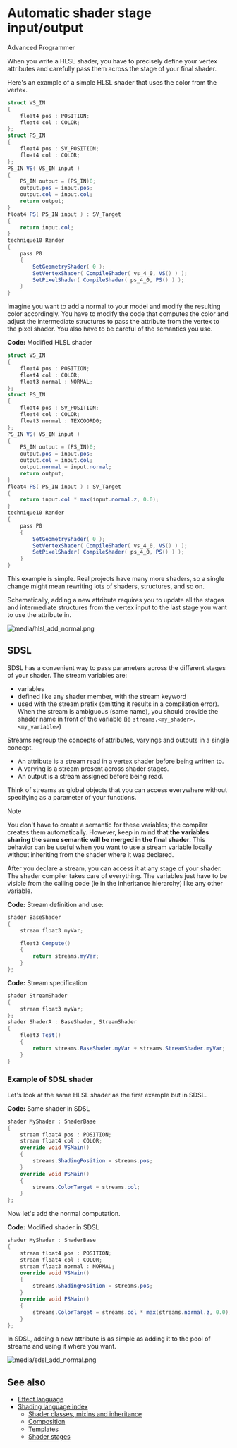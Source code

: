 # Automatic shader stage input/output

<span class="badge text-bg-primary">Advanced</span>
<span class="badge text-bg-success">Programmer</span>

When you write a HLSL shader, you have to precisely define your vertex attributes and carefully pass them across the stage of your final shader.

Here's an example of a simple HLSL shader that uses the color from the vertex.

```cs
struct VS_IN
{
	float4 pos : POSITION;
	float4 col : COLOR;
};
struct PS_IN
{
	float4 pos : SV_POSITION;
	float4 col : COLOR;
};
PS_IN VS( VS_IN input )
{
	PS_IN output = (PS_IN)0;
	output.pos = input.pos;
	output.col = input.col;
	return output;
}
float4 PS( PS_IN input ) : SV_Target
{
	return input.col;
}
technique10 Render
{
	pass P0
	{
		SetGeometryShader( 0 );
		SetVertexShader( CompileShader( vs_4_0, VS() ) );
		SetPixelShader( CompileShader( ps_4_0, PS() ) );
	}
}
```

Imagine you want to add a normal to your model and modify the resulting color accordingly. You have to modify the code that computes the color and adjust the intermediate structures to pass the attribute from the vertex to the pixel shader. You also have to be careful of the semantics you use.

**Code:** Modified HLSL shader

```cs
struct VS_IN
{
	float4 pos : POSITION;
	float4 col : COLOR;
	float3 normal : NORMAL;
};
struct PS_IN
{
	float4 pos : SV_POSITION;
	float4 col : COLOR;
	float3 normal : TEXCOORD0;
};
PS_IN VS( VS_IN input )
{
	PS_IN output = (PS_IN)0;
	output.pos = input.pos;
	output.col = input.col;
	output.normal = input.normal;
	return output;
}
float4 PS( PS_IN input ) : SV_Target
{
	return input.col * max(input.normal.z, 0.0);
}
technique10 Render
{
	pass P0
	{
		SetGeometryShader( 0 );
		SetVertexShader( CompileShader( vs_4_0, VS() ) );
		SetPixelShader( CompileShader( ps_4_0, PS() ) );
	}
}
```

This example is simple. Real projects have many more shaders, so a single change might mean rewriting lots of shaders, structures, and so on.

Schematically, adding a new attribute requires you to update all the stages and intermediate structures from the vertex input to the last stage you want to use the attribute in.

![media/hlsl_add_normal.png](media/hlsl_add_normal.png)

## SDSL

SDSL has a convenient way to pass parameters across the different stages of your shader. The stream variables are:

- variables
- defined like any shader member, with the stream keyword
- used with the stream prefix (omitting it results in a compilation error). When the stream is ambiguous (same name), you should provide the shader name in front of the variable (ie `streams.<my_shader>.<my_variable>`)

Streams regroup the concepts of attributes, varyings and outputs in a single concept.

- An attribute is a stream read in a vertex shader before being written to.
- A varying is a stream present across shader stages.
- An output is a stream assigned before being read.

Think of streams as global objects that you can access everywhere without specifying as a parameter of your functions.

>[!Note]
>You don't have to create a semantic for these variables; the compiler creates them automatically. However, keep in mind that **the variables sharing the same semantic will be merged in the final shader**. This behavior can be useful when you want to use a stream variable locally without inheriting from the shader where it was declared.

After you declare a stream, you can access it at any stage of your shader. The shader compiler takes care of everything. The variables just have to be visible from the calling code (ie in the inheritance hierarchy) like any other variable.

**Code:** Stream definition and use:

```cs
shader BaseShader
{
	stream float3 myVar;

	float3 Compute()
	{
		return streams.myVar;
	}
};
```

**Code:** Stream specification

```cs
shader StreamShader
{
	stream float3 myVar;
};
shader ShaderA : BaseShader, StreamShader
{
	float3 Test()
	{
		return streams.BaseShader.myVar + streams.StreamShader.myVar;
	}
}
```

### Example of SDSL shader

Let's look at the same HLSL shader as the first example but in SDSL.

**Code:** Same shader in SDSL

```cs
shader MyShader : ShaderBase
{
	stream float4 pos : POSITION;
	stream float4 col : COLOR;
	override void VSMain()
	{
		streams.ShadingPosition = streams.pos;
	}
	override void PSMain()
	{
		streams.ColorTarget = streams.col;
	}
};
```

Now let's add the normal computation.

**Code:** Modified shader in SDSL

```cs
shader MyShader : ShaderBase
{
	stream float4 pos : POSITION;
	stream float4 col : COLOR;
	stream float3 normal : NORMAL;
	override void VSMain()
	{
		streams.ShadingPosition = streams.pos;
	}
	override void PSMain()
	{
		streams.ColorTarget = streams.col * max(streams.normal.z, 0.0);
	}
};
```

In SDSL, adding a new attribute is as simple as adding it to the pool of streams and using it where you want.

![media/sdsl_add_normal.png](media/sdsl_add_normal.png)

## See also

* [Effect language](../effect-language.md)
* [Shading language index](index.md)
    - [Shader classes, mixins and inheritance](shader-classes-mixins-and-inheritance.md)
    - [Composition](composition.md)
    - [Templates](templates.md)
	- [Shader stages](shader-stages.md)